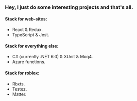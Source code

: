 ### Hey, I just do some interesting projects and that's all.

#### Stack for web-sites:
- React & Redux.
- TypeScript & Jest.

#### Stack for everything else:
- C# (currently .NET 6.0) & XUnit & Moq4.
- Azure functions.

#### Stack for roblox:
- Rbxts.
- Testez.
- Matter.
